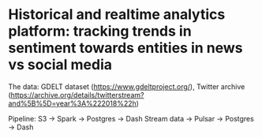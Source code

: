 # Historical and realtime analytics platform: tracking trends in sentiment towards entities in news vs social media 

The data: GDELT dataset (https://www.gdeltproject.org/), Twitter archive (https://archive.org/details/twitterstream?and%5B%5D=year%3A%222018%22h)

Pipeline: S3 -> Spark -> Postgres -> Dash
          Stream data -> Pulsar -> Postgres -> Dash

